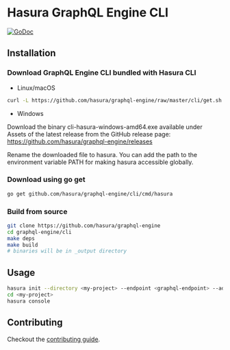 # Hasura GraphQL Engine CLI

[![GoDoc](https://godoc.org/github.com/hasura/graphql-engine/cli?status.svg)](https://godoc.org/github.com/hasura/graphql-engine/cli)

## Installation

### Download GraphQL Engine CLI bundled with Hasura CLI

- Linux/macOS
```bash
curl -L https://github.com/hasura/graphql-engine/raw/master/cli/get.sh | bash
```
- Windows

Download the binary cli-hasura-windows-amd64.exe available under Assets of the latest release from the GitHub release page: https://github.com/hasura/graphql-engine/releases

Rename the downloaded file to hasura. You can add the path to the environment variable PATH for making hasura accessible globally.

### Download using go get

```bash
go get github.com/hasura/graphql-engine/cli/cmd/hasura
```

### Build from source

```bash
git clone https://github.com/hasura/graphql-engine
cd graphql-engine/cli
make deps
make build
# binaries will be in _output directory
```

## Usage

```bash
hasura init --directory <my-project> --endpoint <graphql-endpoint> --admin-secret <admin-secret>
cd <my-project>
hasura console
```

## Contributing

Checkout the [contributing guide](CONTRIBUTING.md).
